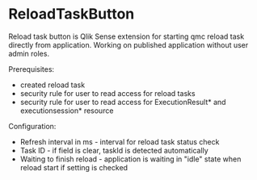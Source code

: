 # ReloadTaskButton
Reload task button is Qlik Sense extension for starting qmc reload task directly from application.
Working on published application without user admin roles.

Prerequisites:
  - created reload task
  - security rule for user to read access for reload tasks
  - security rule for user to read access for ExecutionResult* and executionsession* resource

Configuration:
  - Refresh interval in ms - interval for reload task status check
  - Task ID - if field is clear, taskId is detected automatically 
  - Waiting to finish reload - application is waiting in "idle" state when reload start if setting is checked

